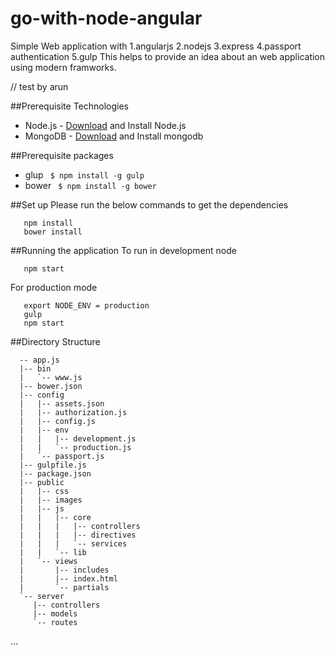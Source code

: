 # go-with-node-angular
Simple Web application with 1.angularjs 2.nodejs 3.express  4.passport authentication 5.gulp
This helps to provide an idea about an web application using modern framworks.

// test by arun

##Prerequisite Technologies
* Node.js - [Download]() and Install Node.js
* MongoDB - [Download]() and Install mongodb

##Prerequisite packages
* glup 
  ``` $ npm install -g gulp```
* bower
  ``` $ npm install -g bower```
  
##Set up
Please run the below commands to get the dependencies 
```
   npm install
   bower install
```

##Running the application
To run in development node 
```
   npm start
```
For production mode
```
   export NODE_ENV = production
   gulp
   npm start
```

##Directory Structure
```
  -- app.js
  |-- bin
  |   `-- www.js
  |-- bower.json
  |-- config
  |   |-- assets.json
  |   |-- authorization.js
  |   |-- config.js
  |   |-- env
  |   |   |-- development.js
  |   |   `-- production.js
  |   `-- passport.js
  |-- gulpfile.js
  |-- package.json
  |-- public
  |   |-- css
  |   |-- images
  |   |-- js
  |   |   |-- core
  |   |   |   |-- controllers
  |   |   |   |-- directives
  |   |   |   `-- services
  |   |   `-- lib
  |   `-- views
  |       |-- includes
  |       |-- index.html
  |       `-- partials
  `-- server
     |-- controllers
     |-- models
     `-- routes
```
…
